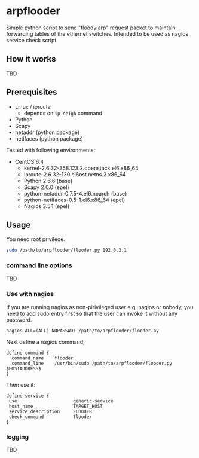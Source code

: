 # arpflooder

Simple python script to send "floody arp" request packet to maintain forwarding tables of the ethernet switches. Intended to be used as nagios service check script.

## How it works

TBD

## Prerequisites

- Linux / iproute
    - depends on `ip neigh` command
- Python
- Scapy
- netaddr (python package)
- netifaces (python package)

Tested with following environments:

- CentOS 6.4
    - kernel-2.6.32-358.123.2.openstack.el6.x86_64
    - iproute-2.6.32-130.el6ost.netns.2.x86_64
    - Python 2.6.6 (base)
    - Scapy 2.0.0 (epel)
    - python-netaddr-0.7.5-4.el6.noarch (base)
    - python-netifaces-0.5-1.el6.x86_64 (epel)
    - Nagios 3.5.1 (epel)

## Usage

You need root privilege.

```bash
sudo /path/to/arpflooder/flooder.py 192.0.2.1
```

### command line options

TBD

### Use with nagios

If you are running nagios as non-pirivileged user e.g. nagios or nobody, you need to add sudo entry first so that the user can invoke it without any password.

```
nagios ALL=(ALL) NOPASSWD: /path/to/arpflooder/flooder.py
```

Next define a nagios command,

```
define command {
  command_name    flooder
  command_line    /usr/bin/sudo /path/to/arpflooder/flooder.py $HOSTADDRESS$
}
```

Then use it:

```
define service {
 use                     generic-service
 host_name               TARGET_HOST
 service_description     FLOODER
 check_command           flooder
}
```

### logging

TBD
